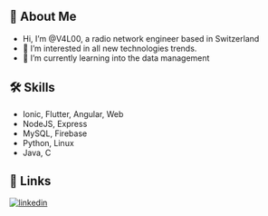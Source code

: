 ## 👋 About Me
- Hi, I’m @V4L00, a radio network engineer based in Switzerland
- 👀 I’m interested in all new technologies trends.
- 🌱 I’m currently learning into the data management

## 🛠 Skills
- Ionic, Flutter, Angular, Web 
- NodeJS, Express
- MySQL, Firebase
- Python, Linux
- Java, C

## 🔗 Links
[![linkedin](https://img.shields.io/badge/linkedin-0A66C2?style=for-the-badge&logo=linkedin&logoColor=white)](https://www.linkedin.com/in/valentin-pharisa)

<!---
V4L00/V4L00 is a ✨ special ✨ repository because its `README.md` (this file) appears on your GitHub profile.
You can click the Preview link to take a look at your changes.
--->
